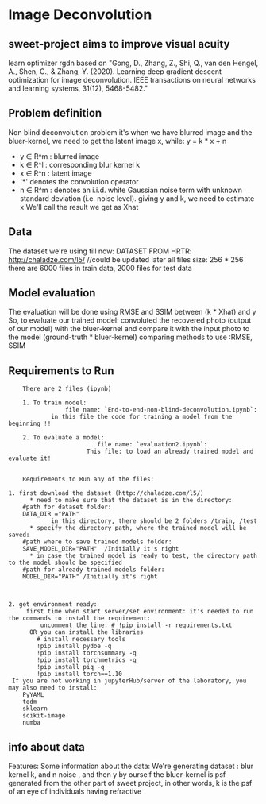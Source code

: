 # Image Deconvolution 

## sweet-project aims to improve visual acuity 
learn optimizer rgdn based on "Gong, D., Zhang, Z., Shi, Q., van den Hengel, A., Shen, C., & Zhang, Y. (2020). Learning deep gradient descent optimization for image deconvolution. IEEE transactions on neural networks and learning systems, 31(12), 5468-5482."
## Problem definition

Non blind deconvolution problem it's when we have blurred image and the bluer-kernel, we need to get the latent image x, while:
y = k * x + n

* y ∈ R^m : blurred image
* k ∈ R^l : corresponding blur kernel k
* x ∈ R^n : latent image
* '*' denotes the convolution operator
* n ∈ R^m : denotes an i.i.d. white Gaussian noise term with unknown standard deviation (i.e. noise level).
giving y and k, we need to estimate x
We'll call the result we get as Xhat

## Data

The dataset we're using till now: DATASET FROM HRTR: http://chaladze.com/l5/ //could be updated later
all files size: 256 * 256
there are 6000 files in train data, 2000 files for test data

## Model evaluation

The evaluation will be done using RMSE and SSIM between (k * Xhat) and y
So, to evaluate our trained model: convoluted the recovered photo (output of our model) with the bluer-kernel and compare it with the input photo to the model (ground-truth * bluer-kernel) comparing methods to use :RMSE, SSIM

## Requirements to Run
	
        There are 2 files (ipynb) 

        1. To train model:
                    file name: `End-to-end-non-blind-deconvolution.ipynb`:
	            in this file the code for training a model from the beginning !!

        2. To evaluate a model:
                             file name: `evaluation2.ipynb`: 
	                      This file: to load an already trained model and evaluate it!

        
        Requirements to Run any of the files:

	1. first download the dataset (http://chaladze.com/l5/)
	      * need to make sure that the dataset is in the directory:
		#path for dataset folder:
		DATA_DIR ="PATH" 
                in this directory, there should be 2 folders /train, /test 
	      * specify the directory path, where the trained model will be saved:
		#path where to save trained models folder:
		SAVE_MODEL_DIR="PATH"  /Initially it's right
	      * in case the trained model is ready to test, the directory path to the model should be specified 
		#path for already trained models folder:
		MODEL_DIR="PATH" /Initially it's right
          
            
	
	2. get environment ready:
         first time when start server/set environment: it's needed to run the commands to install the requirement:
             uncomment the line: # !pip install -r requirements.txt 
          OR you can install the libraries	 
			# install necessary tools
			!pip install pydoe -q
			!pip install torchsummary -q
			!pip install torchmetrics -q
			!pip install piq -q
			!pip install torch==1.10 
	 If you are not working in jupyterHub/server of the laboratory, you may also need to install:
		PyYAML
		tqdm
		sklearn
		scikit-image
		numba


## info about data

Features:
        Some information about the data:
        We're generating dataset : blur kernel k, and n noise , and then y by ourself
        the bluer-kernel is psf generated from the other part of sweet project, in other words, k is the psf of an eye of individuals having refractive 
